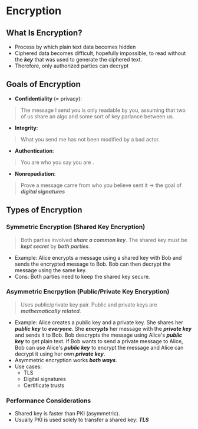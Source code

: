 # Encryption

## What Is Encryption? 
* Process by which plain text data becomes hidden 
* Ciphered data becomes difficult, hopefully impossible, to read without the ***key*** that was used to generate the ciphered text. 
* Therefore, only authorized parties can decrypt 

## Goals of Encryption
* **Confidentiality** (= privacy):
> The message I send you is only readable by you, assuming that two of us share an algo and some sort of key parlance between us. 
* **Integrity**: 
> What you send me has not been modified by a bad actor. 
* **Authentication**:
> You are who you say you are .
* **Nonrepudiation**:
> Prove a message came from who you believe sent it &rarr; the goal of ***digital signatures***

## Types of Encryption
### Symmetric Encryption (Shared Key Encryption)
> Both parties involved ***share a common key***. The shared key must be ***kept secret*** by ***both parties***. 
* Example: Alice encrypts a message using a shared key with Bob and sends the encrypted message to Bob. Bob can then decrypt the message using the same key. 
* Cons: Both parties need to keep the shared key secure. 

### Asymmetric Encrpytion (Public/Private Key Encryption)
> Uses public/private key pair. Public and private keys are ***mathematically related***. 
* Example: Alice creates a public key and a private key. She shares her ***public key*** to ***everyone***. She ***encrypts*** her message with the ***private key*** and sends it to Bob. Bob descrypts the message using Alice's ***public key*** to get plain text. If Bob wants to send a private message to Alice, Bob can use Alice's ***public key*** to encrypt the message and Alice can decrypt it using her own ***private key***. 
* Asymmetric encryption works ***both ways***. 
* Use cases: 
    * TLS
    * Digital signatures
    * Certificate trusts

### Performance Considerations 
* Shared key is faster than PKI (asymmetric). 
* Usually PKI is used solely to transfer a shared key: ***TLS*** 